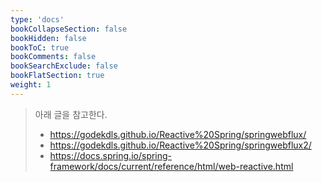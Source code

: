 ```yaml
---
type: 'docs'
bookCollapseSection: false
bookHidden: false
bookToC: true
bookComments: false
bookSearchExclude: false
bookFlatSection: true
weight: 1
---
```


> 아래 글을 참고한다.
> - https://godekdls.github.io/Reactive%20Spring/springwebflux/
> - https://godekdls.github.io/Reactive%20Spring/springwebflux2/
> - https://docs.spring.io/spring-framework/docs/current/reference/html/web-reactive.html